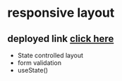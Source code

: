 # responsive layout

## deployed link [click here]()

- State controlled layout
- form validation
- useState()
